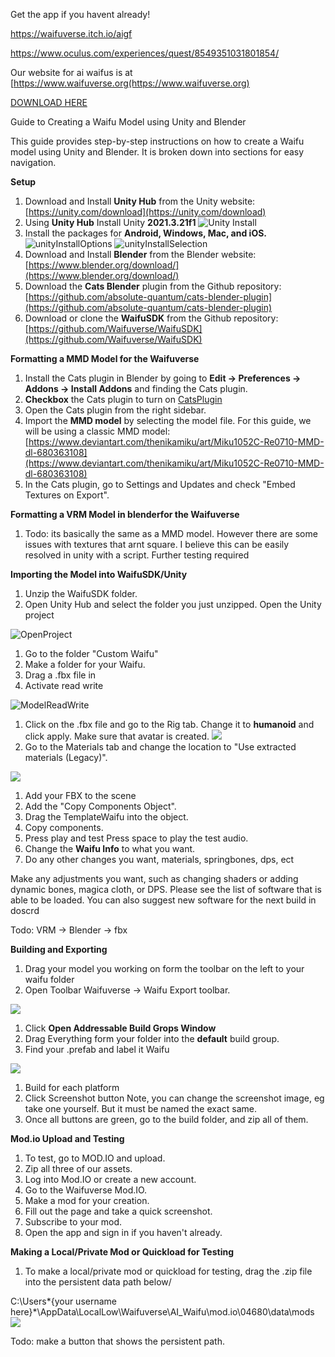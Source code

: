 Get the app if you havent already! 

https://waifuverse.itch.io/aigf

https://www.oculus.com/experiences/quest/8549351031801854/


Our website for ai waifus is at [https://www.waifuverse.org(https://www.waifuverse.org)

[DOWNLOAD HERE](https://github.com/Waifuverse/WaifuSDK/archive/refs/heads/main.zip)

Guide to Creating a Waifu Model using Unity and Blender

This guide provides step-by-step instructions on how to create a Waifu model using Unity and Blender. It is broken down into sections for easy navigation.

**Setup**

1. Download and Install **Unity Hub** from the Unity website: [https://unity.com/download](https://unity.com/download)
2. Using **Unity Hub** Install Unity **2021.3.21f1**
![Unity Install](/DocImg/InstallEditor.png)
3. Install the packages for **Android, Windows, Mac, and iOS.**![unityInstallOptions](/DocImg/addmodules.png)
![unityInstallSelection](/DocImg/AddModulesPackages.png)
4. Download and Install **Blender** from the Blender website: [https://www.blender.org/download/](https://www.blender.org/download/)
5. Download the **Cats Blender** plugin from the Github repository: [https://github.com/absolute-quantum/cats-blender-plugin](https://github.com/absolute-quantum/cats-blender-plugin)
6. Download or clone the **WaifuSDK** from the Github repository: [https://github.com/Waifuverse/WaifuSDK](https://github.com/Waifuverse/WaifuSDK)

**Formatting a MMD Model for the Waifuverse**

1. Install the Cats plugin in Blender by going to **Edit -\> Preferences -\> Addons -\> Install Addons** and finding the Cats plugin.
2. **Checkbox** the Cats plugin to turn on
[CatsPlugin](/DocImg/CatsCheckbox.png)
3. Open the Cats plugin from the right sidebar.
4. Import the **MMD model** by selecting the model file. For this guide, we will be using a classic MMD model: [https://www.deviantart.com/thenikamiku/art/Miku1052C-Re0710-MMD-dl-680363108](https://www.deviantart.com/thenikamiku/art/Miku1052C-Re0710-MMD-dl-680363108)
5. In the Cats plugin, go to Settings and Updates and check "Embed Textures on Export".

**Formatting a VRM Model in blenderfor the Waifuverse**

1. Todo: its basically the same as a MMD model. However there are some issues with textures that arnt square. I believe this can be easily resolved in unity with a script. Further testing required

**Importing the Model into WaifuSDK/Unity**

1. Unzip the WaifuSDK folder.
2. Open Unity Hub and select the folder you just unzipped. Open the Unity project

![OpenProject](/DocImg/OpenProject.png)

1. Go to the folder "Custom Waifu"
2. Make a folder for your Waifu.
3. Drag a .fbx file in
4. Activate read write

![ModelReadWrite](/DocImg/ModelRW.png)

1. Click on the .fbx file and go to the Rig tab. Change it to **humanoid** and click apply. Make sure that avatar is created.
 ![](/DocImg/ModelRig.png)
2. Go to the Materials tab and change the location to "Use extracted materials (Legacy)".

![](/DocImg/ModelMat.png)

1. Add your FBX to the scene
2. Add the "Copy Components Object".
3. Drag the TemplateWaifu into the object.
4. Copy components.
5. Press play and test
 Press space to play the test audio.
6. Change the **Waifu Info** to what you want.
7. Do any other changes you want, materials, springbones, dps, ect

Make any adjustments you want, such as changing shaders or adding dynamic bones, magica cloth, or DPS. Please see the list of software that is able to be loaded. You can also suggest new software for the next build in doscrd

Todo: VRM -\> Blender -\> fbx

**Building and Exporting**

1. Drag your model you working on form the toolbar on the left to your waifu folder
2. Open Toolbar Waifuverse -\> Waifu Export toolbar.

![](/DocImg/WaifuverseToolbar.png)

1. Click **Open Addressable Build Grops Window**
2. Drag Everything form your folder into the **default** build group.
3. Find your .prefab and label it Waifu

![](/DocImg/AddressableAssets.png)

1. Build for each platform
2. Click Screenshot button
   Note, you can change the screenshot image, eg take one yourself. But it must be named the exact same.
3. Once all buttons are green, go to the build folder, and zip all of them.

**Mod.io Upload and Testing**

1. To test, go to MOD.IO and upload.
2. Zip all three of our assets.
3. Log into Mod.IO or create a new account.
4. Go to the Waifuverse Mod.IO.
5. Make a mod for your creation.
6. Fill out the page and take a quick screenshot.
7. Subscribe to your mod.
8. Open the app and sign in if you haven't already.

**Making a Local/Private Mod or Quickload for Testing**

1. To make a local/private mod or quickload for testing, drag the .zip file into the persistent data path below/

C:\Users\*{your username here}*\AppData\LocalLow\Waifuverse\AI_Waifu\mod.io\04680\data\mods
![](/DocImg/screenShotPersistant.png)

Todo: make a button that shows the persistent path.